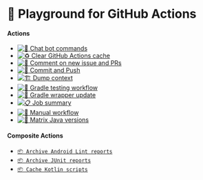 # 🛝 Playground for GitHub Actions

#### Actions

- [![🧰 Chat bot commands](https://github.com/SimonMarquis/GitHub-Actions-Playground/actions/workflows/chat-bot-commands.yaml/badge.svg)](https://github.com/SimonMarquis/GitHub-Actions-Playground/actions/workflows/chat-bot-commands.yaml)
- [![♻️ Clear GitHub Actions cache](https://github.com/SimonMarquis/GitHub-Actions-Playground/actions/workflows/clear-cache.yaml/badge.svg)](https://github.com/SimonMarquis/GitHub-Actions-Playground/actions/workflows/clear-cache.yaml)
- [![💬 Comment on new issue and PRs](https://github.com/SimonMarquis/GitHub-Actions-Playground/actions/workflows/comment-new-issue-and-pr.yaml/badge.svg)](https://github.com/SimonMarquis/GitHub-Actions-Playground/actions/workflows/comment-new-issue-and-pr.yaml)
- [![🤖 Commit and Push](https://github.com/SimonMarquis/GitHub-Actions-Playground/actions/workflows/commit-and-push.yaml/badge.svg)](https://github.com/SimonMarquis/GitHub-Actions-Playground/actions/workflows/commit-and-push.yaml)
- [![🏗️ Dump context](https://github.com/SimonMarquis/GitHub-Actions-Playground/actions/workflows/dump-context.yaml/badge.svg)](https://github.com/SimonMarquis/GitHub-Actions-Playground/actions/workflows/dump-context.yaml)
- [![🐘 Gradle testing workflow](https://github.com/SimonMarquis/GitHub-Actions-Playground/actions/workflows/gradle-testing.yaml/badge.svg)](https://github.com/SimonMarquis/GitHub-Actions-Playground/actions/workflows/gradle-testing.yaml)
- [![🐘 Gradle wrapper update](https://github.com/SimonMarquis/GitHub-Actions-Playground/actions/workflows/gradle-wrapper-update.yaml/badge.svg)](https://github.com/SimonMarquis/GitHub-Actions-Playground/actions/workflows/gradle-wrapper-update.yaml)
- [![📋 Job summary](https://github.com/SimonMarquis/GitHub-Actions-Playground/actions/workflows/job-summary.yaml/badge.svg)](https://github.com/SimonMarquis/GitHub-Actions-Playground/actions/workflows/job-summary.yaml)
- [![🔣 Manual workflow](https://github.com/SimonMarquis/GitHub-Actions-Playground/actions/workflows/manual-workflow.yaml/badge.svg)](https://github.com/SimonMarquis/GitHub-Actions-Playground/actions/workflows/manual-workflow.yaml)
- [![🧮 Matrix Java versions](https://github.com/SimonMarquis/GitHub-Actions-Playground/actions/workflows/matrix-java-versions.yaml/badge.svg)](https://github.com/SimonMarquis/GitHub-Actions-Playground/actions/workflows/matrix-java-versions.yaml)

#### Composite Actions

- [`📦 Archive Android Lint reports`](https://github.com/SimonMarquis/GitHub-Actions-Playground/blob/main/.github/actions/android-lint-archive/action.yaml)
- [`📦 Archive JUnit reports`](https://github.com/SimonMarquis/GitHub-Actions-Playground/blob/main/.github/actions/junit-archive/action.yaml)
- [`📦 Cache Kotlin scripts`](https://github.com/SimonMarquis/GitHub-Actions-Playground/blob/main/.github/actions/kotlin-scripts-cache/action.yaml)
